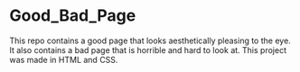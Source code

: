 # Good_Bad_Page
This repo contains a good page that looks aesthetically pleasing to the eye. It also contains a bad page that is horrible and hard to look at. This project was made in HTML and CSS.
